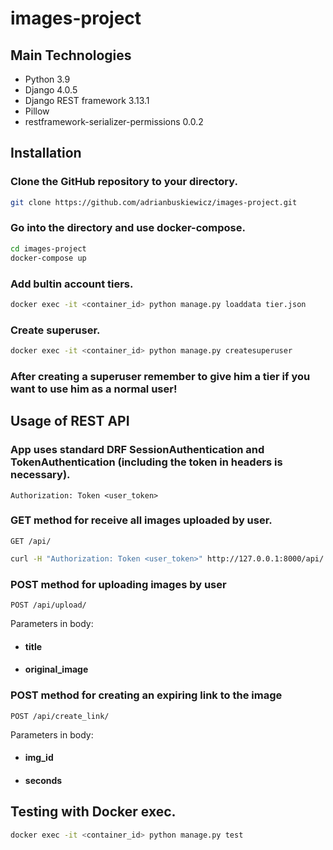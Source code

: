 # images-project

## Main Technologies
* Python 3.9
* Django 4.0.5
* Django REST framework 3.13.1
* Pillow
* restframework-serializer-permissions 0.0.2


## Installation

### Clone the GitHub repository to your directory.

```bash
git clone https://github.com/adrianbuskiewicz/images-project.git
```

### Go into the directory and use docker-compose.

```bash
cd images-project
docker-compose up
```

### Add bultin account tiers.
```bash
docker exec -it <container_id> python manage.py loaddata tier.json
```

### Create superuser.
```bash
docker exec -it <container_id> python manage.py createsuperuser
```
### After creating a superuser remember to give him a tier if you want to use him as a normal user!


## Usage of REST API

### App uses standard DRF SessionAuthentication and TokenAuthentication (including the token in headers is necessary).

`Authorization: Token <user_token>`


### GET method for receive all images uploaded by user.
`GET /api/`
```bash
curl -H "Authorization: Token <user_token>" http://127.0.0.1:8000/api/
```


### POST method for uploading images by user
`POST /api/upload/`

Parameters in body:
- #### title
- #### original_image



### POST method for creating an expiring link to the image
`POST /api/create_link/`

Parameters in body:
- #### img_id
- #### seconds


## Testing with Docker exec.
```bash
docker exec -it <container_id> python manage.py test
```
